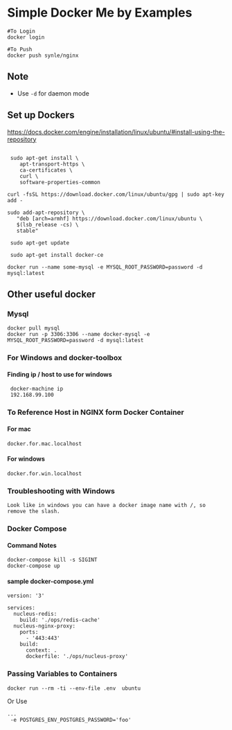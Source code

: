 Simple Docker Me by Examples
============================
```
#To Login
docker login

#To Push
docker push synle/nginx
```

## Note
- Use `-d` for daemon mode


## Set up Dockers
https://docs.docker.com/engine/installation/linux/ubuntu/#install-using-the-repository
```

 sudo apt-get install \
    apt-transport-https \
    ca-certificates \
    curl \
    software-properties-common

curl -fsSL https://download.docker.com/linux/ubuntu/gpg | sudo apt-key add -

sudo add-apt-repository \
   "deb [arch=armhf] https://download.docker.com/linux/ubuntu \
   $(lsb_release -cs) \
   stable"

 sudo apt-get update

 sudo apt-get install docker-ce
```
```
docker run --name some-mysql -e MYSQL_ROOT_PASSWORD=password -d mysql:latest
```

## Other useful docker
### Mysql
```
docker pull mysql
docker run -p 3306:3306 --name docker-mysql -e MYSQL_ROOT_PASSWORD=password -d mysql:latest
```

### For Windows and docker-toolbox
#### Finding ip / host to use for windows
```
 docker-machine ip
 192.168.99.100
```

### To Reference Host in NGINX form Docker Container
#### For mac
```
docker.for.mac.localhost
```

#### For windows
```
docker.for.win.localhost
```


### Troubleshooting with Windows
```
Look like in windows you can have a docker image name with /, so remove the slash.
```


### Docker Compose
#### Command Notes
```
docker-compose kill -s SIGINT
docker-compose up
```

#### sample docker-compose.yml
```
version: '3'

services:
  nucleus-redis:
    build: './ops/redis-cache'
  nucleus-nginx-proxy:
    ports:
      - '443:443'
    build:
      context: .
      dockerfile: './ops/nucleus-proxy'
```


### Passing Variables to Containers
```
docker run --rm -ti --env-file .env  ubuntu
```

Or Use
```
...
 -e POSTGRES_ENV_POSTGRES_PASSWORD='foo'
```
